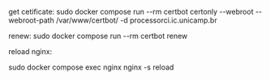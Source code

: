 get cetificate: sudo docker compose run --rm certbot certonly --webroot --webroot-path /var/www/certbot/ -d processorci.ic.unicamp.br

renew:
sudo docker compose run --rm certbot renew

reload nginx:

sudo docker compose exec nginx nginx -s reload